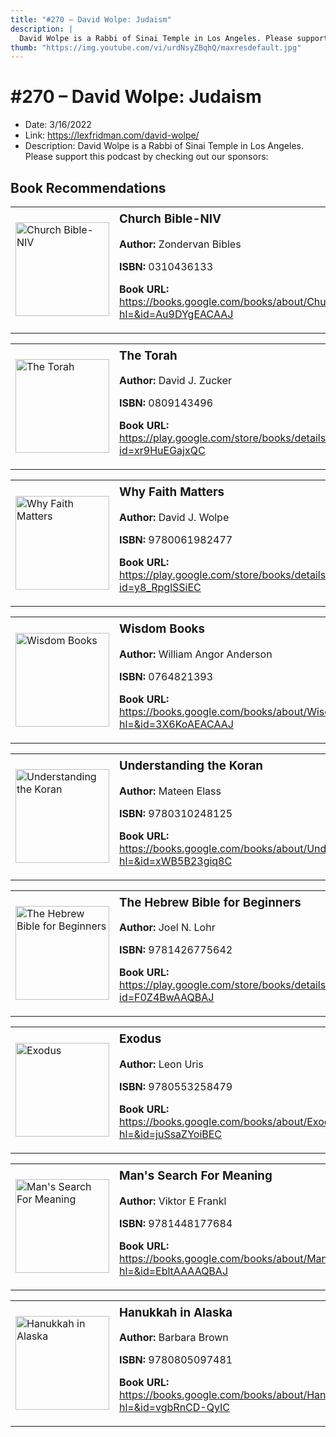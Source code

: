 ```yaml
---
title: "#270 – David Wolpe: Judaism"
description: |
  David Wolpe is a Rabbi of Sinai Temple in Los Angeles. Please support this podcast by checking out our sponsors:"
thumb: "https://img.youtube.com/vi/urdNsyZBqhQ/maxresdefault.jpg"
---
```


# #270 – David Wolpe: Judaism

  - Date: 3/16/2022
  - Link: https://lexfridman.com/david-wolpe/
  - Description: David Wolpe is a Rabbi of Sinai Temple in Los Angeles. Please support this podcast by checking out our sponsors:

## Book Recommendations

<table style="border: none;"><tr style="border: none;"><td style="border: none;"><img src="https://books.google.com/books/content?id=Au9DYgEACAAJ&printsec=frontcover&img=1&zoom=1&source=gbs_api" alt="Church Bible-NIV" width="150" style="vertical-align: top;"></td><td style="border: none; vertical-align: top;"><h3 style='margin-top: 5'>Church Bible-NIV</h3><p><strong>Author:</strong> Zondervan Bibles</p><p><strong>ISBN:</strong> 0310436133</p><p><strong>Book URL:</strong> <a href="https://books.google.com/books/about/Church_Bible_NIV.html?hl=&id=Au9DYgEACAAJ">https://books.google.com/books/about/Church_Bible_NIV.html?hl=&id=Au9DYgEACAAJ</a></p></td></tr></table>
<table style="border: none;"><tr style="border: none;"><td style="border: none;"><img src="https://books.google.com/books/content?id=xr9HuEGajxQC&printsec=frontcover&img=1&zoom=1&edge=curl&source=gbs_api" alt="The Torah" width="150" style="vertical-align: top;"></td><td style="border: none; vertical-align: top;"><h3 style='margin-top: 5'>The Torah</h3><p><strong>Author:</strong> David J. Zucker</p><p><strong>ISBN:</strong> 0809143496</p><p><strong>Book URL:</strong> <a href="https://play.google.com/store/books/details?id=xr9HuEGajxQC">https://play.google.com/store/books/details?id=xr9HuEGajxQC</a></p></td></tr></table>
<table style="border: none;"><tr style="border: none;"><td style="border: none;"><img src="https://books.google.com/books/content?id=y8_RpglSSiEC&printsec=frontcover&img=1&zoom=1&edge=curl&source=gbs_api" alt="Why Faith Matters" width="150" style="vertical-align: top;"></td><td style="border: none; vertical-align: top;"><h3 style='margin-top: 5'>Why Faith Matters</h3><p><strong>Author:</strong> David J. Wolpe</p><p><strong>ISBN:</strong> 9780061982477</p><p><strong>Book URL:</strong> <a href="https://play.google.com/store/books/details?id=y8_RpglSSiEC">https://play.google.com/store/books/details?id=y8_RpglSSiEC</a></p></td></tr></table>
<table style="border: none;"><tr style="border: none;"><td style="border: none;"><img src="https://books.google.com/books/content?id=3X6KoAEACAAJ&printsec=frontcover&img=1&zoom=1&source=gbs_api" alt="Wisdom Books" width="150" style="vertical-align: top;"></td><td style="border: none; vertical-align: top;"><h3 style='margin-top: 5'>Wisdom Books</h3><p><strong>Author:</strong> William Angor Anderson</p><p><strong>ISBN:</strong> 0764821393</p><p><strong>Book URL:</strong> <a href="https://books.google.com/books/about/Wisdom_Books.html?hl=&id=3X6KoAEACAAJ">https://books.google.com/books/about/Wisdom_Books.html?hl=&id=3X6KoAEACAAJ</a></p></td></tr></table>
<table style="border: none;"><tr style="border: none;"><td style="border: none;"><img src="https://books.google.com/books/content?id=xWB5B23giq8C&printsec=frontcover&img=1&zoom=1&edge=curl&source=gbs_api" alt="Understanding the Koran" width="150" style="vertical-align: top;"></td><td style="border: none; vertical-align: top;"><h3 style='margin-top: 5'>Understanding the Koran</h3><p><strong>Author:</strong> Mateen Elass</p><p><strong>ISBN:</strong> 9780310248125</p><p><strong>Book URL:</strong> <a href="https://books.google.com/books/about/Understanding_the_Koran.html?hl=&id=xWB5B23giq8C">https://books.google.com/books/about/Understanding_the_Koran.html?hl=&id=xWB5B23giq8C</a></p></td></tr></table>
<table style="border: none;"><tr style="border: none;"><td style="border: none;"><img src="https://books.google.com/books/content?id=F0Z4BwAAQBAJ&printsec=frontcover&img=1&zoom=1&edge=curl&source=gbs_api" alt="The Hebrew Bible for Beginners" width="150" style="vertical-align: top;"></td><td style="border: none; vertical-align: top;"><h3 style='margin-top: 5'>The Hebrew Bible for Beginners</h3><p><strong>Author:</strong> Joel N. Lohr</p><p><strong>ISBN:</strong> 9781426775642</p><p><strong>Book URL:</strong> <a href="https://play.google.com/store/books/details?id=F0Z4BwAAQBAJ">https://play.google.com/store/books/details?id=F0Z4BwAAQBAJ</a></p></td></tr></table>
<table style="border: none;"><tr style="border: none;"><td style="border: none;"><img src="https://books.google.com/books/content?id=juSsaZYoiBEC&printsec=frontcover&img=1&zoom=1&edge=curl&source=gbs_api" alt="Exodus" width="150" style="vertical-align: top;"></td><td style="border: none; vertical-align: top;"><h3 style='margin-top: 5'>Exodus</h3><p><strong>Author:</strong> Leon Uris</p><p><strong>ISBN:</strong> 9780553258479</p><p><strong>Book URL:</strong> <a href="https://books.google.com/books/about/Exodus.html?hl=&id=juSsaZYoiBEC">https://books.google.com/books/about/Exodus.html?hl=&id=juSsaZYoiBEC</a></p></td></tr></table>
<table style="border: none;"><tr style="border: none;"><td style="border: none;"><img src="https://books.google.com/books/content?id=EbltAAAAQBAJ&printsec=frontcover&img=1&zoom=1&source=gbs_api" alt="Man's Search For Meaning" width="150" style="vertical-align: top;"></td><td style="border: none; vertical-align: top;"><h3 style='margin-top: 5'>Man's Search For Meaning</h3><p><strong>Author:</strong> Viktor E Frankl</p><p><strong>ISBN:</strong> 9781448177684</p><p><strong>Book URL:</strong> <a href="https://books.google.com/books/about/Man_s_Search_For_Meaning.html?hl=&id=EbltAAAAQBAJ">https://books.google.com/books/about/Man_s_Search_For_Meaning.html?hl=&id=EbltAAAAQBAJ</a></p></td></tr></table>
<table style="border: none;"><tr style="border: none;"><td style="border: none;"><img src="https://books.google.com/books/content?id=vgbRnCD-QyIC&printsec=frontcover&img=1&zoom=1&edge=curl&source=gbs_api" alt="Hanukkah in Alaska" width="150" style="vertical-align: top;"></td><td style="border: none; vertical-align: top;"><h3 style='margin-top: 5'>Hanukkah in Alaska</h3><p><strong>Author:</strong> Barbara Brown</p><p><strong>ISBN:</strong> 9780805097481</p><p><strong>Book URL:</strong> <a href="https://books.google.com/books/about/Hanukkah_in_Alaska.html?hl=&id=vgbRnCD-QyIC">https://books.google.com/books/about/Hanukkah_in_Alaska.html?hl=&id=vgbRnCD-QyIC</a></p></td></tr></table>
